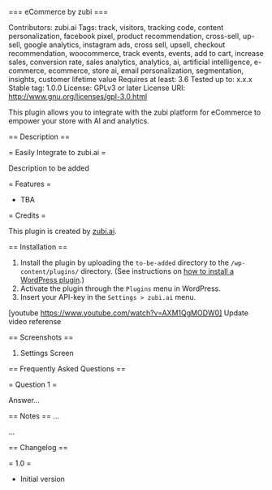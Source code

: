 === eCommerce by zubi ===

Contributors: zubi.ai
Tags: track, visitors, tracking code, content personalization, facebook pixel, product recommendation, cross-sell, up-sell, google analytics, instagram ads, cross sell, upsell, checkout recommendation, woocommerce, track events, events, add to cart, increase sales, conversion rate, sales analytics, analytics, ai, artificial intelligence, e-commerce, ecommerce, store ai, email personalization, segmentation, insights, customer lifetime value
Requires at least: 3.6
Tested up to: x.x.x
Stable tag: 1.0.0
License: GPLv3 or later
License URI: http://www.gnu.org/licenses/gpl-3.0.html

This plugin allows you to integrate with the zubi platform for eCommerce to empower your store with AI and analytics.

== Description ==

= Easily Integrate to zubi.ai =

Description to be added

= Features =

* TBA

= Credits =

This plugin is created by <a href="http://zubi.ai/" rel="friend" title="zubi.ai">zubi.ai</a>.

== Installation ==

1. Install the plugin by uploading the `to-be-added` directory to the `/wp-content/plugins/` directory. (See instructions on <a href="http://www.zubi.ai/folder-path-to-instructions/" rel="friend">how to install a WordPress plugin</a>.)
2. Activate the plugin through the `Plugins` menu in WordPress.
3. Insert your API-key in the `Settings > zubi.ai` menu.

[youtube https://www.youtube.com/watch?v=AXM1QgMODW0]
Update video referense

== Screenshots ==

1. Settings Screen

== Frequently Asked Questions ==

= Question 1 =

Answer...

== Notes ==
...

...


== Changelog ==

= 1.0 =
* Initial version

